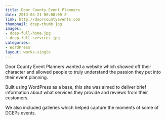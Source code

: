 ```yaml
---
title: Door County Event Planners
date: 2013-04-21 00:00:00 Z
link: http://doorcountyevents.com
thumbnail: dcep-thumb.jpg
images:
- dcep-full-home.jpg
- dcep-full-services.jpg
categories:
- WordPress
layout: works-single
---
```

Door County Event Planners wanted a website which showed off their character and allowed people to truly understand the passion they put into their event planning. 

Built using WordPress as a base, this site was aimed to deliver brief information about what services they provide and reviews from their customers. 

We also included galleries which helped capture the moments of some of DCEPs events.